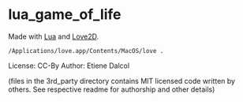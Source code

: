 # lua_game_of_life

Made with [Lua](https://lua.org) and [Love2D](https://love2d.org/).

`/Applications/love.app/Contents/MacOS/love .`

License: CC-By
Author: Etiene Dalcol

(files in the 3rd_party directory contains MIT licensed code written by others. See respective readme for authorship and other details)
